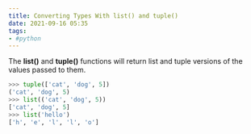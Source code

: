 ```yaml
---
title: Converting Types With list() and tuple()
date: 2021-09-16 05:35
tags:
- #python
---
```


The **list()** and **tuple()** functions will return list and tuple versions of the
values passed to them.

```python
>>> tuple(['cat', 'dog', 5])
('cat', 'dog', 5)
>>> list(('cat', 'dog', 5))
['cat', 'dog', 5]
>>> list('hello')
['h', 'e', 'l', 'l', 'o']
```
